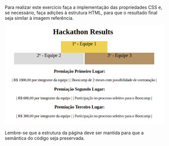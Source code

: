 Para realizar este exercício faça a implementação das propriedades CSS e, se necessário, faça adições à estrutura HTML, para que o resultado final seja similar à imagem referência.

![Alt text](img/hackathon.png)

Lembre-se que a estrutura da página deve ser mantida para que a semântica do código seja preservada.